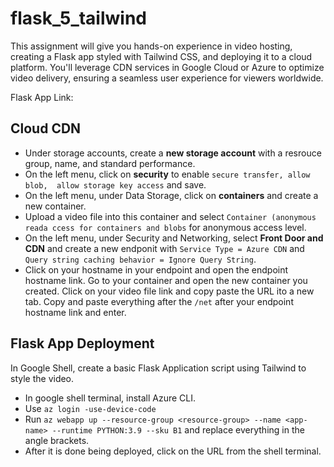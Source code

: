# flask_5_tailwind
This assignment will give you hands-on experience in video hosting, creating a Flask app styled with Tailwind CSS, and deploying it to a cloud platform. You'll leverage CDN services in Google Cloud or Azure to optimize video delivery, ensuring a seamless user experience for viewers worldwide.

Flask App Link: 

## Cloud CDN 
- Under storage accounts, create a **new storage account** with a resrouce group, name, and standard performance.
- On the left menu, click on **security** to enable ```secure transfer, allow blob,  allow storage key access``` and save.
- On the left menu, under Data Storage, click on **containers** and create a new container.
- Upload a video file into this container and select ```Container (anonymous reada ccess for containers and blobs``` for anonymous access level.
- On the left menu, under Security and Networking, select **Front Door and CDN** and create a new endponit with ```Service Type = Azure CDN``` and ```Query string caching behavior = Ignore Query String```.
- Click on your hostname in your endpoint and open the endpoint hostname link. Go to your container and open the new container you created. Click on your video file link and copy paste the URL ito a new tab. Copy and paste everything after the ```/net``` after your endpoint hostname link and enter.

## Flask App Deployment
In Google Shell, create a basic Flask Application script using Tailwind to style the video.

- In google shell terminal, install Azure CLI.
- Use ```az login -use-device-code```
- Run ```az webapp up --resource-group <resource-group> --name <app-name> --runtime PYTHON:3.9 --sku B1``` and replace everything in the angle brackets.
- After it is done being deployed, click on the URL from the shell terminal. 
